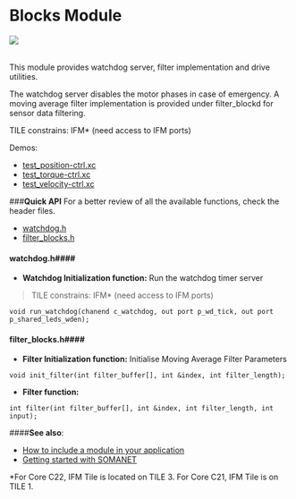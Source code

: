 Blocks Module
=======================
<a href="https://github.com/synapticon/sc_sncn_motorctrl_sin/blob/master/SYNAPTICON.md">
<img align="left" src="https://s3-eu-west-1.amazonaws.com/synapticon-resources/images/logos/synapticon_fullname_blackoverwhite_280x48.png"/>
</a>
<br/>
<br/>

This module provides watchdog server, filter implementation and drive utilities. 

The watchdog server disables the motor phases in case of emergency.
A moving average filter implementation is provided under filter_blockd for sensor
data filtering. 

TILE constrains: IFM* (need access to IFM ports)

Demos:
- [test_position-ctrl.xc](https://github.com/synapticon/sc_sncn_motorctrl_sin/blob/master/test_position-ctrl/src/test_position-ctrl.xc)
- [test_torque-ctrl.xc](https://github.com/synapticon/sc_sncn_motorctrl_sin/blob/master/test_torque-ctrl/src/test_torque-ctrl.xc)
- [test_velocity-ctrl.xc](https://github.com/synapticon/sc_sncn_motorctrl_sin/tree/master/test_velocity-ctrl/src)

###**Quick API** 
For a better review of all the available functions, check the header files.

* [watchdog.h](https://github.com/synapticon/sc_sncn_motorctrl_sin/blob/master/module_blocks/include/watchdog.h)
* [filter_blocks.h](https://github.com/synapticon/sc_sncn_motorctrl_sin/blob/master/module_blocks/include/filter_blocks.h)

#### **watchdog.h**####

- **Watchdog Initialization function:** Run the watchdog timer server

> TILE constrains: IFM* (need access to IFM ports)

```
void run_watchdog(chanend c_watchdog, out port p_wd_tick, out port p_shared_leds_wden);
```
#### **filter_blocks.h**####
- **Filter Initialization function:** Initialise Moving Average Filter Parameters
```
void init_filter(int filter_buffer[], int &index, int filter_length);
```
- **Filter function:** 
```
int filter(int filter_buffer[], int &index, int filter_length, int input);
```

####**See also**:

- [How to include a module in your application]()
- [Getting started with SOMANET][getting_started_somanet]    



*For Core C22, IFM Tile is located on TILE 3. For Core C21, IFM Tile is on TILE 1.

[getting_started_somanet]: http://doc.synapticon.com/wiki/index.php/Category:Getting_Started_with_SOMANET

